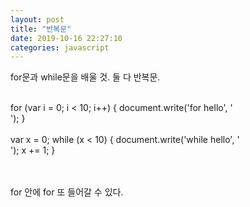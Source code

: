 ```yaml
---
layout: post
title: "반복문"
date: 2019-10-16 22:27:10
categories: javascript
---
```

for문과 while문을 배울 것. 둘 다 반복문. <br><br>

for (var i = 0; i < 10; i++) {
  document.write('for hello', '<br>');
}
<br><br>
var x = 0;
while (x < 10) {
  document.write('while hello', '<br>');
  x += 1;
}

<br><br>
for 안에 for 또 들어갈 수 있다.<br>
